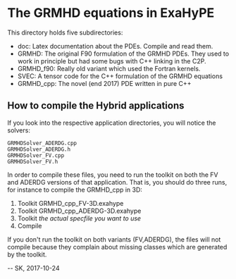 # The GRMHD equations in ExaHyPE

This directory holds five subdirectories:

 - doc: Latex documentation about the PDEs. Compile and read them.
 - GRMHD: The original F90 formulation of the GRMHD PDEs. They used to work
   in principle but had some bugs with C++ linking in the C2P.
 - GRMHD_f90: Really old variant which used the Fortran kernels.
 - SVEC: A tensor code for the C++ formulation of the GRMHD equations
 - GRMHD_cpp: The novel (end 2017) PDE written in pure C++

## How to compile the Hybrid applications

If you look into the respective application directories, you will notice the solvers:

```
GRMHDSolver_ADERDG.cpp
GRMHDSolver_ADERDG.h
GRMHDSolver_FV.cpp
GRMHDSolver_FV.h
```

In order to compile these files, you need to run the toolkit on both the FV and ADERDG
versions of that application. That is, you should do three runs, for instance to
compile the GRMHD_cpp in 3D:

  1. Toolkit GRMHD_cpp_FV-3D.exahype
  2. Toolkit GRMHD_cpp_ADERDG-3D.exahype
  3. Toolkit *the actual specfile you want to use*
  4. Compile

If you don't run the toolkit on both variants (FV,ADERDG), the files will not compile
because they complain about missing classes which are generated by the toolkit.

-- SK, 2017-10-24